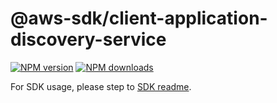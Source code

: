 # @aws-sdk/client-application-discovery-service

[![NPM version](https://img.shields.io/npm/v/@aws-sdk/client-application-discovery-service/beta.svg)](https://www.npmjs.com/package/@aws-sdk/client-application-discovery-service)
[![NPM downloads](https://img.shields.io/npm/dm/@aws-sdk/client-application-discovery-service.svg)](https://www.npmjs.com/package/@aws-sdk/client-application-discovery-service)

For SDK usage, please step to [SDK readme](https://github.com/aws/aws-sdk-js-v3).

